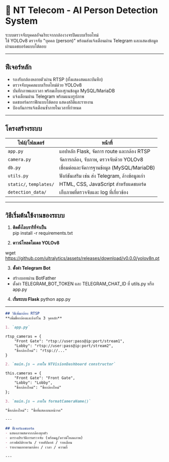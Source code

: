# 🎯 NT Telecom - AI Person Detection System

ระบบตรวจจับบุคคลอัจฉริยะจากกล้องวงจรปิดแบบเรียลไทม์  
ใช้ YOLOv8 ตรวจจับ "บุคคล (person)" พร้อมส่งแจ้งเตือนผ่าน Telegram และแสดงข้อมูลผ่านแดชบอร์ดแบบโต้ตอบ

---

## ฟีเจอร์หลัก

- รองรับกล้องหลายตัวผ่าน RTSP (ทั้งแสดงสดและบันทึก)
- ตรวจจับบุคคลแบบเรียลไทม์ด้วย YOLOv8
- บันทึกภาพและเวลา พร้อมเก็บลงฐานข้อมูล MySQL/MariaDB
- แจ้งเตือนผ่าน Telegram พร้อมแนบรูปภาพ
- แดชบอร์ดกราฟิกแบบโต้ตอบ แสดงสถิติและรายงาน
- ป้องกันการแจ้งเตือนซ้ำภายในเวลาที่กำหนด

---

## โครงสร้างระบบ

| ไฟล์/โฟลเดอร์        | หน้าที่ |
|----------------------|---------|
| `app.py`             | แอปหลัก Flask, จัดการ route และกล้อง RTSP |
| `camera.py`          | จัดการกล้อง, จับภาพ, ตรวจจับด้วย YOLOv8 |
| `db.py`              | เชื่อมต่อและจัดการฐานข้อมูล (MySQL/MariaDB) |
| `utils.py`           | ฟังก์ชันเสริม เช่น ส่ง Telegram, ล้างข้อมูลเก่า |
| `static/`, `templates/` | HTML, CSS, JavaScript สำหรับแดชบอร์ด |
| `detection_data/`    | เก็บภาพที่ตรวจจับและ log ที่เกี่ยวข้อง |

---

## วิธีเริ่มต้นใช้งานของระบบ

1. **ติดตั้งไลบรารีที่จำเป็น**  
pip install -r requirements.txt

2. **ดาวน์โหลดโมเดล YOLOv8**

wget https://github.com/ultralytics/assets/releases/download/v0.0.0/yolov8n.pt

3. **ตั้งค่า Telegram Bot**

- สร้างบอทผ่าน BotFather
- ตั้งค่า TELEGRAM_BOT_TOKEN และ TELEGRAM_CHAT_ID ที่ utils.py หรือ app.py

4. **เริ่มระบบ Flask**
python app.py

---

```markdown
## วิธีเพิ่มกล้อง RTSP
**เพิ่มชื่อกล้องและลิงก์ใน 3 จุดหลัก**

1. `app.py`

rtsp_cameras = {
    "Front Gate": "rtsp://user:pass@ip:port/stream1",
    "Lobby": "rtsp://user:pass@ip:port/stream2",
    "ชื่อกล้องใหม่": "rtsp://..."
}

2. `main.js → ภายใน NTVisionDashboard constructor`

this.cameras = {
    "Front Gate": "Front Gate",
    "Lobby": "Lobby",
    "ชื่อกล้องใหม่": "ชื่อกล้องใหม่"
};

3. `main.js → ภายใน formatCameraName()`

"ชื่อกล้องใหม่": "ชื่อที่แสดงบนหน้าจอ"

--- 

## ฟีเจอร์แดชบอร์ด
- แสดงภาพสดจากกล้องทุกตัว
- ตารางประวัติการตรวจจับ (พร้อมดู/ดาวน์โหลดภาพ)
- กราฟสถิติรายวัน / รายสัปดาห์ / รายเดือน
- รายงานแยกตามกล้อง / เวลา / ความถี่

---